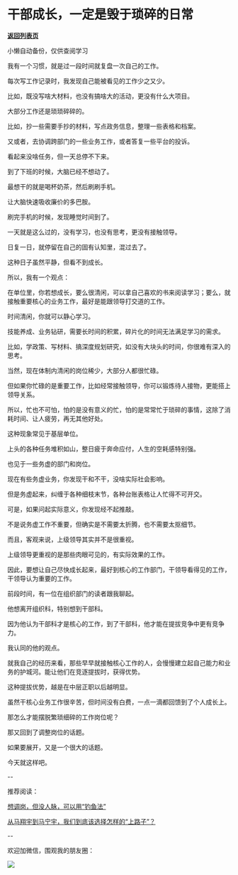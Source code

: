# 干部成长，一定是毁于琐碎的日常

[**返回列表页**](/gzh/费曼的小茶馆)

小懒自动备份，仅供查阅学习

我有一个习惯，就是过一段时间就复盘一次自己的工作。  

每次写工作记录时，我发现自己能被看见的工作少之又少。

比如，既没写啥大材料，也没有搞啥大的活动，更没有什么大项目。  

大部分工作还是琐琐碎碎的。  

比如，抄一些需要手抄的材料，写点政务信息，整理一些表格和档案。

又或者，去协调跨部门的一些业务工作，或者答复一些平台的投诉。

看起来没啥任务，但一天总停不下来。

到了下班的时候，大脑已经不想动了。  

最想干的就是喝杯奶茶，然后刷刷手机。

让大脑快速吸收廉价的多巴胺。  

刷完手机的时候，发现睡觉时间到了。  

一天就是这么过的，没有学习，也没有思考，更没有接触领导。

日复一日，就停留在自己的固有认知里，混过去了。

这种日子虽然平静，但看不到成长。  

所以，我有一个观点：

在单位里，你若想成长，要么很清闲，可以拿自己喜欢的书来阅读学习；要么，就接触重要核心的业务工作，最好是能跟领导打交道的工作。

时间清闲，你就可以静心学习。  

技能养成、业务钻研，需要长时间的积累，碎片化的时间无法满足学习的需求。  

比如，学政策、写材料、搞深度规划研究，如没有大块头的时间，你很难有深入的思考。  

当然，现在体制内清闲的岗位稀少，大部分人都很忙碌。

但如果你忙碌的是重要工作，比如经常接触领导，你可以锻炼待人接物，更能搭上领导关系。  

所以，忙也不可怕，怕的是没有意义的忙，怕的是常常忙于琐碎的事情，这除了消耗时间、让人疲劳，再无其他好处。

这种现象常见于基层单位。  

上头的各种任务堆积如山，整日疲于奔命应付，人生的空耗感特别强。

也见于一些务虚的部门和岗位。  

现在有些务虚业务，你发现干和不干，没啥实际社会影响。

但是务虚起来，纠缠于各种细枝末节，各种台账表格让人忙得不可开交。

可是，如果问起实际意义，你发现经不起推敲。  

不是说务虚工作不重要，但确实是不需要太折腾，也不需要太抠细节。  

而且，客观来说，上级领导其实并不是很重视。

上级领导更重视的是那些肉眼可见的，有实际效果的工作。

因此，要想让自己尽快成长起来，最好到核心的工作部门，干领导看得见的工作，干领导认为重要的工作。  

前段时间，有一位在组织部门的读者跟我聊起。  

他想离开组织科，特别想到干部科。  

因为他认为干部科才是核心的工作，到了干部科，他才能在提拔竞争中更有竞争力。

我认同的他的观点。

就我自己的经历来看，那些早早就接触核心工作的人，会慢慢建立起自己能力和业务的护城河。能让他们在竞逐提拔时，获得优势。

这种提拔优势，越是在中层正职以后越明显。

虽然干核心业务工作很辛苦，但时间没有白费，一点一滴都回馈到了个人成长上。  

那怎么才能摆脱繁琐细碎的工作岗位呢？  

那又回到了调整岗位的话题。  

如果要展开，又是一个很大的话题。  

今天就这样吧。

\--  

推荐阅读：  

[想调岗，但没人脉，可以用“钓鱼法”](http://mp.weixin.qq.com/s?__biz=Mzk0MzcyOTA5Ng==&mid=2247487787&idx=1&sn=64130f9297a13aaf067406382498fd61&chksm=c32e218cf459a89a384ed72212f3e7b5c1a008fb9e87cca719a53a8c8d6bc5ac62568985fd94&scene=21#wechat_redirect)  

[从马翔宇到马宁宇，我们到底该选择怎样的“上路子”？](http://mp.weixin.qq.com/s?__biz=Mzk0MzcyOTA5Ng==&mid=2247487778&idx=2&sn=77c2b391ca7b247f238f400ebaa5ca2e&chksm=c32e2185f459a8938edcfea5bf37c4a69f24cc23f61a6226bfa24336e8dee48ddb33b6d4ae2d&scene=21#wechat_redirect)  

\--  

欢迎加微信，围观我的朋友圈：

![](https://mmbiz.qpic.cn/mmbiz_jpg/4ufdCXwkRAogiaBPlLVvMdhW25OKOspeLKicEd7LtibnPG1m66ljicjv5q7W5uHrPrOnhOiaExezAKMkAnQpKcBBLMw/640?wx_fmt=jpeg&from;=appmsg)

